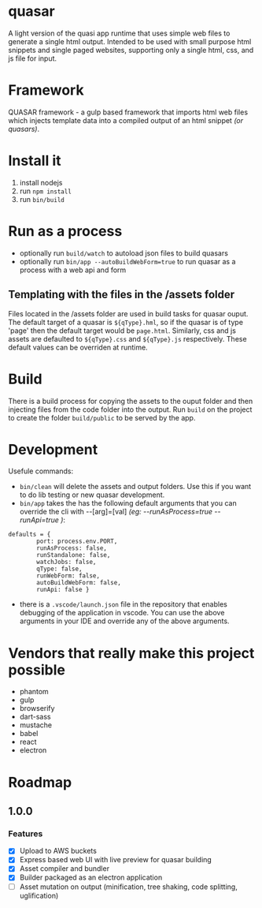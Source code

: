 # quasar
A light version of the quasi app runtime that uses simple web files to generate a single html output. Intended to be used with small purpose html snippets and single paged websites, supporting only a single html, css, and js file for input. 

# Framework
QUASAR framework - a gulp based framework that imports html web files which injects template data into a compiled output of an html snippet _(or quasars)_.

# Install it
1. install nodejs
2. run `npm install`
3. run `bin/build`

# Run as a process
* optionally run `build/watch` to autoload json files to build quasars
* optionally run `bin/app --autoBuildWebForm=true` to run quasar as a process with a web api and form

## Templating with the files in the /assets folder
Files located in the /assets folder are used in build tasks for quasar ouput. The default target of a quasar is `${qType}.hml`, so if the quasar is of type 'page' then the default target would be `page.html`. Similarly, css and js assets are defaulted to `${qType}.css` and `${qType}.js` respectively. These default values can be overriden at runtime.

# Build
There is a build process for copying the assets to the ouput folder and then injecting files from the code folder into the output. Run `build` on the project to create the folder `build/public` to be served by the app.

# Development
Usefule commands:
* `bin/clean` will delete the assets and output folders. Use this if you want to do lib testing or new quasar development.
* `bin/app` takes the has the following default arguments that you can override the cli with --[arg]=[val] _(eg: --runAsProcess=true --runApi=true )_:
```
defaults = {
		port: process.env.PORT,
		runAsProcess: false,
		runStandalone: false,
		watchJobs: false,
		qType: false,
		runWebForm: false,
		autoBuildWebForm: false,
		runApi: false }
```
* there is a `.vscode/launch.json` file in the repository that enables debugging of the application in vscode. You can use the above arguments in your IDE and override any of the above arguments.


# Vendors that really make this project possible
* phantom
* gulp
* browserify
* dart-sass
* mustache
* babel
* react
* electron

# Roadmap
## 1.0.0
### Features 
- [x] Upload to AWS buckets
- [x] Express based web UI with live preview for quasar building
- [x] Asset compiler and bundler
- [x] Builder packaged as an electron application
- [ ] Asset mutation on output (minification, tree shaking, code splitting, uglification)